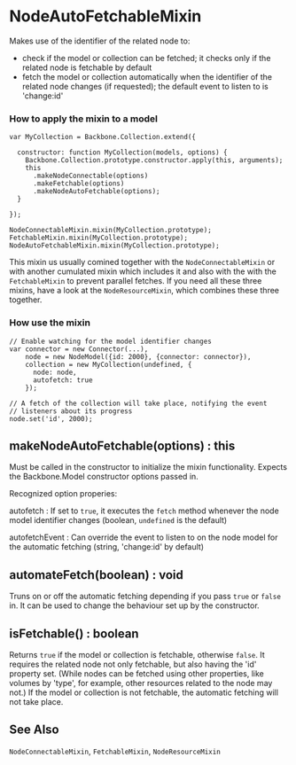 # NodeAutoFetchableMixin

Makes use of the identifier of the related node to:

* check if the model or collection can be fetched; it checks only if the
  related node is fetchable by default 
* fetch the model or collection automatically when the identifier of the
  related node changes (if requested); the default event to listen to is
  'change:id'

### How to apply the mixin to a model

```
var MyCollection = Backbone.Collection.extend({

  constructor: function MyCollection(models, options) {
    Backbone.Collection.prototype.constructor.apply(this, arguments);
    this
      .makeNodeConnectable(options)
      .makeFetchable(options)
      .makeNodeAutoFetchable(options);
  }
  
});

NodeConnectableMixin.mixin(MyCollection.prototype);
FetchableMixin.mixin(MyCollection.prototype);
NodeAutoFetchableMixin.mixin(MyCollection.prototype);
```

This mixin us usually comined together with the `NodeConnectableMixin`
or with another cumulated mixin which includes it and also with the
with the `FetchableMixin` to prevent parallel fetches.  If you need
all these three mixins, have a look at the `NodeResourceMixin`, which
combines these three together.

### How use the mixin

```
// Enable watching for the model identifier changes
var connector = new Connector(...),
    node = new NodeModel({id: 2000}, {connector: connector}),
    collection = new MyCollection(undefined, {
      node: node,
      autofetch: true
    });

// A fetch of the collection will take place, notifying the event
// listeners about its progress
node.set('id', 2000);
```

## makeNodeAutoFetchable(options) : this

Must be called in the constructor to initialize the mixin functionality.
Expects the Backbone.Model constructor options passed in.

Recognized option properies:

autofetch
: If set to `true`, it executes the `fetch` method whenever the node model identifier changes
  (boolean, `undefined` is the default)

autofetchEvent
: Can override the event to listen to on the node model for the automatic fetching
  (string, 'change:id' by default)

## automateFetch(boolean) : void

Truns on or off the automatic fetching depending if you pass `true` or `false` in.
It can be used to change the behaviour set up by the constructor.

## isFetchable() : boolean

Returns `true` if the model or collection is fetchable, otherwise `false`.
It requires the related node not only fetchable, but also having the 'id'
property set.  (While nodes can be fetched using other properties, like
volumes by 'type', for example, other resources related to the node may
not.)  If the model or collection is not fetchable, the automatic fetching
will not take place.

## See Also

`NodeConnectableMixin`, `FetchableMixin`, `NodeResourceMixin`
